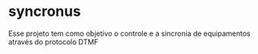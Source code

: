 # syncronus
Esse projeto tem como objetivo o controle e a sincronia de equipamentos através do protocolo DTMF
